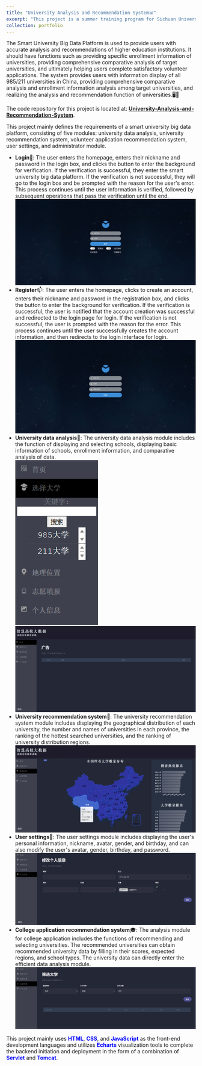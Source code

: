 ```yaml
---
title: "University Analysis and Recommendation System📊"
excerpt: "This project is a summer training program for Sichuan University in 2023, aimed at providing users with accurate analysis and recommendations of higher education institutions.<br/><img src='/images/structure.png'>"
collection: portfolio
---
```


The Smart University Big Data Platform is used to provide users with accurate analysis and recommendations of higher education institutions. It should have functions such as providing specific enrollment information of universities, providing comprehensive comparative analysis of target universities, and ultimately helping users complete satisfactory volunteer applications. The system provides users with information display of all 985/211 universities in China, providing comprehensive comparative analysis and enrollment information analysis among target universities, and realizing the analysis and recommendation function of universities.🖥️📶<br/>

The code repository for this project is located at: <a href="https://github.com/wubeizi/University-Analysis-and-Recommendation-System" target="_blank"><b>University-Analysis-and-Recommendation-System</b></a>.<br/>

This project mainly defines the requirements of a smart university big data platform, consisting of five modules: university data analysis, university recommendation system, volunteer application recommendation system, user settings, and administrator module.
- <b>Login</b>🔑: The user enters the homepage, enters their nickname and password in the login box, and clicks the button to enter the background for verification. If the verification is successful, they enter the smart university big data platform. If the verification is not successful, they will go to the login box and be prompted with the reason for the user's error. This process continues until the user information is verified, followed by subsequent operations that pass the verification until the end.<br/><img src='/images/UARS7.png'>
- <b>Register</b>📫️: The user enters the homepage, clicks to create an account, enters their nickname and password in the registration box, and clicks the button to enter the background for verification. If the verification is successful, the user is notified that the account creation was successful and redirected to the login page for login. If the verification is not successful, the user is prompted with the reason for the error. This process continues until the user successfully creates the account information, and then redirects to the login interface for login.<br/><img src='/images/UARS8.png'>
- <b>University data analysis</b>🔎: The university data analysis module includes the function of displaying and selecting schools, displaying basic information of schools, enrollment information, and comparative analysis of data.<br/><img src='/images/UARS2.png'><img src='/images/UARS1.png'>
- <b>University recommendation system</b>📘: The university recommendation system module includes displaying the geographical distribution of each university, the number and names of universities in each province, the ranking of the hottest searched universities, and the ranking of university distribution regions.<br/><img src='/images/UARS3.png'>
- <b>User settings</b>👀: The user settings module includes displaying the user's personal information, nickname, avatar, gender, and birthday, and can also modify the user's avatar, gender, birthday, and password.<br/><img src='/images/UARS6.png'>
- <b>College application recommendation system</b>🎓️: The analysis module for college application includes the functions of recommending and selecting universities. The recommended universities can obtain recommended university data by filling in their scores, expected regions, and school types. The university data can directly enter the efficient data analysis module.<br/><img src='/images/UARS5.png'>

This project mainly uses <font color=blue><b>HTML</b></font>, <font color=blue><b>CSS</b></font>, and <font color=blue><b>JavaScript</b></font> as the front-end development languages and utilizes <font color=blue><b>Echarts</b></font> visualization tools to complete the backend initiation and deployment in the form of a combination of <font color=blue><b>Servlet</b></font> and <font color=blue><b>Tomcat</b></font>.